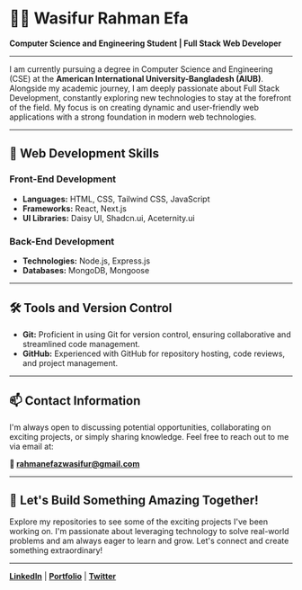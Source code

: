 # 👨‍💻 Wasifur Rahman Efa

**Computer Science and Engineering Student | Full Stack Web Developer**

---

I am currently pursuing a degree in Computer Science and Engineering (CSE) at the **American International University-Bangladesh (AIUB)**. Alongside my academic journey, I am deeply passionate about Full Stack Development, constantly exploring new technologies to stay at the forefront of the field. My focus is on creating dynamic and user-friendly web applications with a strong foundation in modern web technologies.

---

## 🚀 Web Development Skills

### Front-End Development
- **Languages:** HTML, CSS, Tailwind CSS, JavaScript
- **Frameworks:** React, Next.js
- **UI Libraries:** Daisy UI, Shadcn.ui, Aceternity.ui

### Back-End Development
- **Technologies:** Node.js, Express.js
- **Databases:** MongoDB, Mongoose

---

## 🛠️ Tools and Version Control
- **Git:** Proficient in using Git for version control, ensuring collaborative and streamlined code management.
- **GitHub:** Experienced with GitHub for repository hosting, code reviews, and project management.

---

## 📫 Contact Information
I'm always open to discussing potential opportunities, collaborating on exciting projects, or simply sharing knowledge. Feel free to reach out to me via email at:

**📧 [rahmanefazwasifur@gmail.com](mailto:rahmanefazwasifur@gmail.com)**

---

## 🌟 Let's Build Something Amazing Together!
Explore my repositories to see some of the exciting projects I've been working on. I'm passionate about leveraging technology to solve real-world problems and am always eager to learn and grow. Let's connect and create something extraordinary!

---

**[LinkedIn](#)** | **[Portfolio](#)** | **[Twitter](#)**
